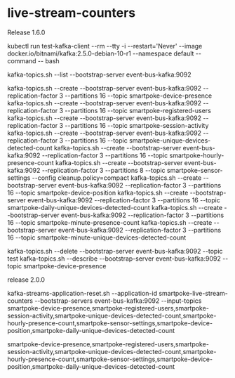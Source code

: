 # live-stream-counters

Release 1.6.0

kubectl run test-kafka-client --rm --tty -i --restart='Never' --image docker.io/bitnami/kafka:2.5.0-debian-10-r1 --namespace default --command -- bash

kafka-topics.sh --list --bootstrap-server event-bus-kafka:9092

kafka-topics.sh --create --bootstrap-server event-bus-kafka:9092 --replication-factor 3 --partitions 16 --topic smartpoke-device-presence
kafka-topics.sh --create --bootstrap-server event-bus-kafka:9092 --replication-factor 3 --partitions 16 --topic smartpoke-registered-users
kafka-topics.sh --create --bootstrap-server event-bus-kafka:9092 --replication-factor 3 --partitions 16 --topic smartpoke-session-activity
kafka-topics.sh --create --bootstrap-server event-bus-kafka:9092 --replication-factor 3 --partitions 16 --topic smartpoke-unique-devices-detected-count
kafka-topics.sh --create --bootstrap-server event-bus-kafka:9092 --replication-factor 3 --partitions 16 --topic smartpoke-hourly-presence-count
kafka-topics.sh --create --bootstrap-server event-bus-kafka:9092 --replication-factor 3 --partitions 8 --topic smartpoke-sensor-settings --config cleanup.policy=compact
kafka-topics.sh --create --bootstrap-server event-bus-kafka:9092 --replication-factor 3 --partitions 16 --topic smartpoke-device-position
kafka-topics.sh --create --bootstrap-server event-bus-kafka:9092 --replication-factor 3 --partitions 16 --topic smartpoke-daily-unique-devices-detected-count
kafka-topics.sh --create --bootstrap-server event-bus-kafka:9092 --replication-factor 3 --partitions 16 --topic smartpoke-minute-presence-count
kafka-topics.sh --create --bootstrap-server event-bus-kafka:9092 --replication-factor 3 --partitions 16 --topic smartpoke-minute-unique-devices-detected-count

kafka-topics.sh --delete --bootstrap-server event-bus-kafka:9092 --topic test
kafka-topics.sh --describe --bootstrap-server event-bus-kafka:9092 --topic smartpoke-device-presence

release 2.0.0

kafka-streams-application-reset.sh --application-id smartpoke-live-stream-counters --bootstrap-servers event-bus-kafka:9092 --input-topics smartpoke-device-presence,smartpoke-registered-users,smartpoke-session-activity,smartpoke-unique-devices-detected-count,smartpoke-hourly-presence-count,smartpoke-sensor-settings,smartpoke-device-position,smartpoke-daily-unique-devices-detected-count


smartpoke-device-presence,smartpoke-registered-users,smartpoke-session-activity,smartpoke-unique-devices-detected-count,smartpoke-hourly-presence-count,smartpoke-sensor-settings,smartpoke-device-position,smartpoke-daily-unique-devices-detected-count
